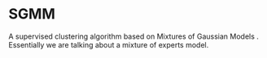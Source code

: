 # SGMM
A supervised clustering algorithm based on Mixtures of Gaussian Models . Essentially we are talking about a mixture of experts model. 
